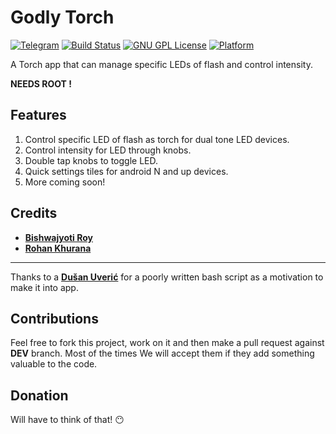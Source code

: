 # Godly Torch  
[![Telegram](https://img.shields.io/badge/Telegram-join%20chat-blue.svg)](https://telegram.me/dndofficial)
[![Build Status](https://www.bitrise.io/app/763ee94ca31e7d95/status.svg?token=jBe0br2dBnJd6cJkNKJYqg&branch=master)](https://github.com/BRoy98/GodlyTorch)
[![GNU GPL License](https://img.shields.io/badge/License-GNU%20GPL%20v3-orange.svg)](https://github.com/BRoy98/GodlyTorch/blob/master/LICENSE)
[![Platform](https://img.shields.io/badge/Platform-android-brightgreen.svg)]()

A Torch app that can manage specific LEDs of flash and control intensity.

**NEEDS ROOT !**

Features
------------
1. Control specific LED of flash as torch for dual tone LED devices.
2. Control intensity for LED through knobs.
3. Double tap knobs to toggle LED.
4. Quick settings tiles for android N and up devices.
3. More coming soon!

Credits
----------
* [**Bishwajyoti Roy**](https://github.com/broy98/)
* [**Rohan Khurana**](https://github.com/rk2810/)

--------
Thanks to a [**Dušan Uverić**](https://github.com/uvera/) for a poorly written bash script as a motivation to make it into app.

Contributions
------------
Feel free to fork this project, work on it and then make a pull request against **DEV** branch. Most of the times We will accept them if they add something valuable to the code.

Donation
-----------
Will have to think of that! :no_mouth:
